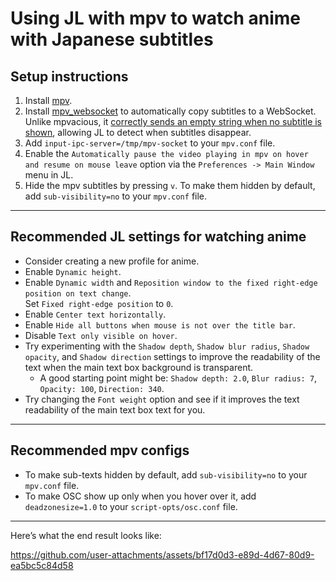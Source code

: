 # Using JL with mpv to watch anime with Japanese subtitles

## Setup instructions

1. Install [mpv](https://mpv.io/).
2. Install [mpv_websocket](https://github.com/kuroahna/mpv_websocket) to automatically copy subtitles to a WebSocket. Unlike mpvacious, it [correctly sends an empty string when no subtitle is shown](https://github.com/kuroahna/mpv_websocket/issues/21), allowing JL to detect when subtitles disappear.
3. Add `input-ipc-server=/tmp/mpv-socket` to your `mpv.conf` file.
4. Enable the `Automatically pause the video playing in mpv on hover and resume on mouse leave` option via the `Preferences -> Main Window` menu in JL.
5. Hide the mpv subtitles by pressing `v`. To make them hidden by default, add `sub-visibility=no` to your `mpv.conf` file.

---

## Recommended JL settings for watching anime

- Consider creating a new profile for anime.
- Enable `Dynamic height`.
- Enable `Dynamic width` and `Reposition window to the fixed right-edge position on text change`.  
  Set `Fixed right-edge position` to `0`.
- Enable `Center text horizontally`.
- Enable `Hide all buttons when mouse is not over the title bar`.
- Disable `Text only visible on hover`.
- Try experimenting with the `Shadow depth`, `Shadow blur radius`, `Shadow opacity`, and `Shadow direction` settings to improve the readability of the text when the main text box background is transparent.  
  - A good starting point might be: `Shadow depth: 2.0`, `Blur radius: 7`, `Opacity: 100`, `Direction: 340`.
- Try changing the `Font weight` option and see if it improves the text readability of the main text box text for you.

---

## Recommended mpv configs

- To make sub-texts hidden by default, add `sub-visibility=no` to your `mpv.conf` file.
- To make OSC show up only when you hover over it, add `deadzonesize=1.0` to your `script-opts/osc.conf` file.
---

Here’s what the end result looks like:

https://github.com/user-attachments/assets/bf17d0d3-e89d-4d67-80d9-ea5bc5c84d58
